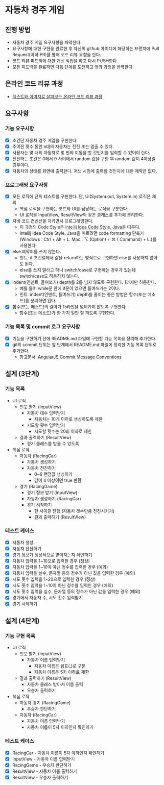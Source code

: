 # 자동차 경주 게임

## 진행 방법

* 자동차 경주 게임 요구사항을 파악한다.
* 요구사항에 대한 구현을 완료한 후 자신의 github 아이디에 해당하는 브랜치에 Pull Request(이하 PR)를 통해 코드 리뷰 요청을 한다.
* 코드 리뷰 피드백에 대한 개선 작업을 하고 다시 PUSH한다.
* 모든 피드백을 완료하면 다음 단계를 도전하고 앞의 과정을 반복한다.

## 온라인 코드 리뷰 과정

* [텍스트와 이미지로 살펴보는 온라인 코드 리뷰 과정](https://github.com/next-step/nextstep-docs/tree/master/codereview)

## 요구사항

### 기능 요구사항

- [x] 초간단 자동차 경주 게임을 구현한다.
- [x] 주어진 횟수 동안 n대의 자동차는 전진 또는 멈출 수 있다.
- [x] 사용자는 몇 대의 자동차로 몇 번의 이동을 할 것인지를 입력할 수 있어야 한다.
- [x] 전진하는 조건은 0에서 9 사이에서 random 값을 구한 후 random 값이 4이상일 경우이다.
- [x] 자동차의 상태를 화면에 출력한다. 어느 시점에 출력할 것인지에 대한 제약은 없다.

### 프로그래밍 요구사항

- [x] 모든 로직에 단위 테스트를 구현한다. 단, UI(System.out, System.in) 로직은 제외
    - 핵심 로직을 구현하는 코드와 UI를 담당하는 로직을 구분한다.
    - UI 로직을 InputView, ResultView와 같은 클래스를 추가해 분리한다.
- [x] 자바 코드 컨벤션을 지키면서 프로그래밍한다.
    - 이 과정의 Code Style은 [intellij idea Code Style. Java](https://www.jetbrains.com/help/idea/code-style-java.html)을 따른다.
    - intellij idea Code Style. Java을 따르려면 code formatting 단축키(Windows : Ctrl + Alt + L. Mac : ⌥ (Option) + ⌘ (
      Command) + L.)를 사용한다.
- [x] else 예약어를 쓰지 않는다.
    - 힌트: if 조건절에서 값을 return하는 방식으로 구현하면 else를 사용하지 않아도 된다.
    - else를 쓰지 말라고 하니 switch/case로 구현하는 경우가 있는데 switch/case도 허용하지 않는다.
- [x] indent(인덴트, 들여쓰기) depth를 2를 넘지 않도록 구현한다. 1까지만 허용한다.
    - 예를 들어 while문 안에 if문이 있으면 들여쓰기는 2이다.
    - 힌트: indent(인덴트, 들여쓰기) depth를 줄이는 좋은 방법은 함수(또는 메소드)를 분리하면 된다.
- [x] 함수(또는 메소드)의 길이가 15라인을 넘어가지 않도록 구현한다.
    - 함수(또는 메소드)가 한 가지 일만 잘 하도록 구현한다.

### 기능 목록 및 commit 로그 요구사항

- [x] 기능을 구현하기 전에 README.md 파일에 구현할 기능 목록을 정리해 추가한다.
- [x] git의 commit 단위는 앞 단계에서 README.md 파일에 정리한 기능 목록 단위로 추가한다.
    - 참고문서: [AngularJS Commit Message Conventions](https://gist.github.com/stephenparish/9941e89d80e2bc58a153)

## 설계 (3단계)

### 기능 목록

- UI 로직
    - 인풋 받기 (InputView)
        - 자동차 대수 입력받기
            - 자동차는 10개 이하로 생성하도록 제한
        - 시도할 횟수 입력받기
            - 시도할 횟수는 20회 이하로 제한
    - 결과 출력하기 (ResultView)
        - 경기 클래스를 받을 수 있도록
- 핵심 로직
    - 자동차 (RacingCar)
        - 자동차 생성하기
        - 자동차 전진하기
            - 0~9 랜덤값 생성하기
            - 값이 4 이상이면 true 반환
    - 경기 (RacingGame)
        - 경기 정보 받기 (InputView)
        - 자동차 생성하기 (RacingCar)
        - 경기 시작하기
            - 한 사이클 진행 (자동차 갯수만큼 전진시키기)
            - 결과 출력하기 (ResultView)

### 테스트 케이스

- [x] 자동차 생성
- [x] 자동차 전진하기
- [x] 경기 정보가 정상적으로 받아지는지 확인하기
- [x] 자동차 입력을 1~10으로 입력한 경우 (정상)
- [x] 자동차 입력을 1~10이 아닌 정수를 입력한 경우 (예외)
- [x] 자동차 입력을 실수, 문자열 등의 정수가 아닌 값을 입력한 경우 (예외)
- [x] 시도 횟수 입력을 1~20으로 입력한 경우 (정상)
- [x] 시도 횟수 입력을 1~10이 아닌 정수를 입력한 경우 (예외)
- [x] 시도 횟수 입력을 실수, 문자열 등의 정수가 아닌 값을 입력한 경우 (예외)
- [x] 경기에서 자동차 수, 시도 횟수 입력받기
- [x] 경기 시작하기

## 설계 (4단계)

### 기능 구현 목록

- UI 로직
    - 인풋 받기 (InputView)
        - 자동차 이름 입력받기
            - 자동차 이름은 쉼표(,)로 구분
            - 자동차 이름은 5자 이하로 제한
    - 결과 출력하기 (ResultView)
        - 자동차 클래스 받아서 이름 출력
        - 우승자 출력하기
- 핵심 로직
    - 자동차 경기 (RacingGame)
        - 우승자 판단하기
    - 자동차 (RacingCar)
        - 자동차 이름 입력받기
        - 자동차 이름이 5자 이하인지 확인하기

### 테스트 케이스

- [x] RacingCar - 자동차 이름이 5자 이하인지 확인하기
- [x] InputView - 자동차 이름 입력받기
- [x] RacingGame - 우승자 판단하기
- [x] ResultView - 자동차 이름 출력하기
- [x] ResultView - 우승자 출력하기